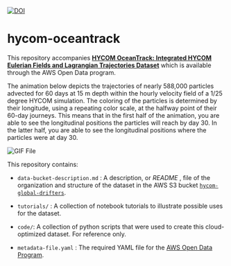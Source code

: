 [![DOI](https://zenodo.org/badge/749082395.svg)](https://zenodo.org/doi/10.5281/zenodo.11193405)

# hycom-oceantrack

This repository accompanies [**HYCOM OceanTrack:  Integrated HYCOM Eulerian Fields and Lagrangian Trajectories Dataset**](https://registry.opendata.aws/hycom-global-drifters/index.html) which is available through the AWS Open Data program. 

The animation below depicts the trajectories of nearly 588,000 particles advected for 60 days at 15 m depth within the hourly velocity field of a 1/25 degree HYCOM simulation. The coloring of the particles is determined by their longitude, using a repeating color scale, at the halfway point of their 60-day journeys. This means that in the first half of the animation, you are able to see the longitudinal positions the particles will reach by day 30. In the latter half, you are able to see the longitudinal positions where the particles were at day 30.

![GIF File](tutorials/traj-robinson-0-60-hsv.gif)

This repository contains:

- `data-bucket-description.md` : A description, or *README* , file of the organization and structure of the dataset in the AWS S3 bucket [`hycom-global-drifters`]().

- `tutorials/` : A collection of notebook tutorials to illustrate possible uses for the dataset.

- `code/`: A collection of python scripts that were used to create this cloud-optimized dataset. For reference only.

- `metadata-file.yaml` : The required YAML file for the [AWS Open Data Program](https://aws.amazon.com/opendata/).
